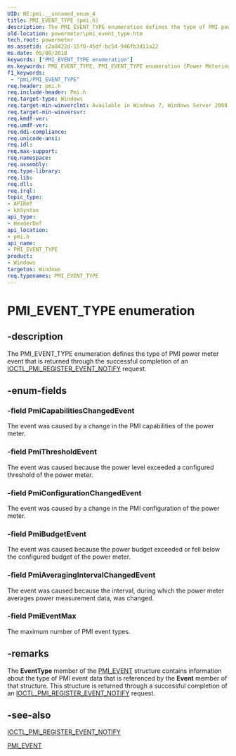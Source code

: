 ```yaml
---
UID: NE:pmi.__unnamed_enum_4
title: PMI_EVENT_TYPE (pmi.h)
description: The PMI_EVENT_TYPE enumeration defines the type of PMI power meter event that is returned through the successful completion of an IOCTL_PMI_REGISTER_EVENT_NOTIFY request.
old-location: powermeter\pmi_event_type.htm
tech.root: powermeter
ms.assetid: c2a8422d-15f0-45df-bc54-946fb3d11a22
ms.date: 05/08/2018
keywords: ["PMI_EVENT_TYPE enumeration"]
ms.keywords: PMI_EVENT_TYPE, PMI_EVENT_TYPE enumeration [Power Metering and Budgeting Devices], PmiAveragingIntervalChangedEvent, PmiBudgetEvent, PmiCapabilitiesChangedEvent, PmiConfigurationChangedEvent, PmiEventMax, PmiThresholdEvent, PowerMeterRef_86ff4160-2977-4b72-a37f-72779df2d5dc.xml, pmi/PMI_EVENT_TYPE, pmi/PmiAveragingIntervalChangedEvent, pmi/PmiBudgetEvent, pmi/PmiCapabilitiesChangedEvent, pmi/PmiConfigurationChangedEvent, pmi/PmiEventMax, pmi/PmiThresholdEvent, powermeter.pmi_event_type
f1_keywords:
 - "pmi/PMI_EVENT_TYPE"
req.header: pmi.h
req.include-header: Pmi.h
req.target-type: Windows
req.target-min-winverclnt: Available in Windows 7, Windows Server 2008 R2, and later versions of the Windows operating systems.
req.target-min-winversvr: 
req.kmdf-ver: 
req.umdf-ver: 
req.ddi-compliance: 
req.unicode-ansi: 
req.idl: 
req.max-support: 
req.namespace: 
req.assembly: 
req.type-library: 
req.lib: 
req.dll: 
req.irql: 
topic_type:
- APIRef
- kbSyntax
api_type:
- HeaderDef
api_location:
- pmi.h
api_name:
- PMI_EVENT_TYPE
product:
- Windows
targetos: Windows
req.typenames: PMI_EVENT_TYPE
---
```


# PMI_EVENT_TYPE enumeration


## -description


The PMI_EVENT_TYPE enumeration defines the type of PMI power meter event that is returned through the successful completion of an <a href="https://docs.microsoft.com/windows-hardware/drivers/ddi/pmi/ni-pmi-ioctl_pmi_register_event_notify">IOCTL_PMI_REGISTER_EVENT_NOTIFY</a> request.


## -enum-fields




### -field PmiCapabilitiesChangedEvent

The event was caused by a change in the PMI capabilities of the power meter.


### -field PmiThresholdEvent

The event was caused because the power level exceeded a configured threshold of the power meter.


### -field PmiConfigurationChangedEvent

The event was caused by a change in the PMI configuration of the power meter.


### -field PmiBudgetEvent

The event was caused because the power budget exceeded or fell below the configured budget of the power meter.


### -field PmiAveragingIntervalChangedEvent

The event was caused because the interval, during which the power meter averages power measurement data, was changed.


### -field PmiEventMax

The maximum number of PMI event types.


## -remarks



The <b>EventType</b> member of the <a href="https://docs.microsoft.com/windows-hardware/drivers/ddi/pmi/ns-pmi-_pmi_event">PMI_EVENT</a> structure contains information about the type of PMI event data that is referenced by the <b>Event</b> member of that structure. This structure is returned through a successful completion of an <a href="https://docs.microsoft.com/windows-hardware/drivers/ddi/pmi/ni-pmi-ioctl_pmi_register_event_notify">IOCTL_PMI_REGISTER_EVENT_NOTIFY</a> request.




## -see-also




<a href="https://docs.microsoft.com/windows-hardware/drivers/ddi/pmi/ni-pmi-ioctl_pmi_register_event_notify">IOCTL_PMI_REGISTER_EVENT_NOTIFY</a>



<a href="https://docs.microsoft.com/windows-hardware/drivers/ddi/pmi/ns-pmi-_pmi_event">PMI_EVENT</a>
 

 

